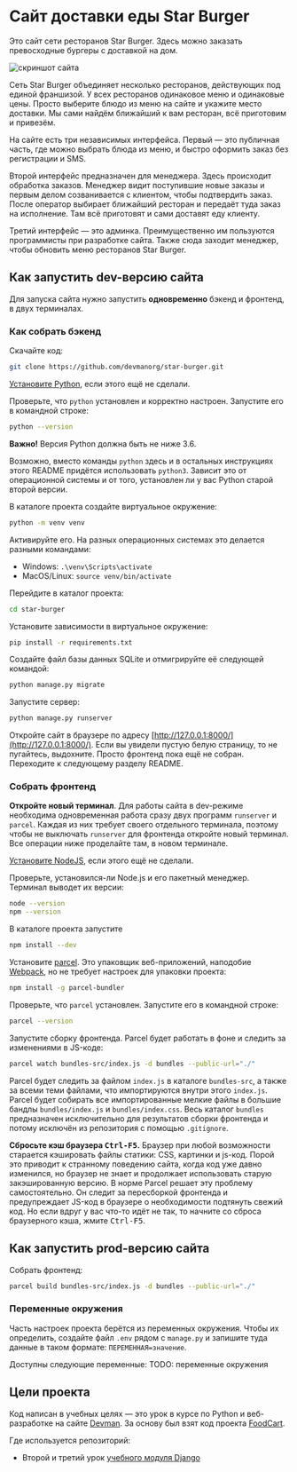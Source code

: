 # Сайт доставки еды Star Burger

Это сайт сети ресторанов Star Burger. Здесь можно заказать превосходные бургеры с доставкой на дом.

![скриншот сайта](https://dvmn.org/filer/canonical/1594651635/686/)


Сеть Star Burger объединяет несколько ресторанов, действующих под единой франшизой. У всех ресторанов одинаковое меню и одинаковые цены. Просто выберите блюдо из меню на сайте и укажите место доставки. Мы сами найдём ближайший к вам ресторан, всё приготовим и привезём.

На сайте есть три независимых интерфейса. Первый — это публичная часть, где можно выбрать блюда из меню, и быстро оформить заказ без регистрации и SMS.

Второй интерфейс предназначен для менеджера. Здесь происходит обработка заказов. Менеджер видит поступившие новые заказы и первым делом созванивается с клиентом, чтобы подтвердить заказ. После оператор выбирает ближайший ресторан и передаёт туда заказ на исполнение. Там всё приготовят и сами доставят еду клиенту.

Третий интерфейс — это админка. Преимущественно им пользуются программисты при разработке сайта. Также сюда заходит менеджер, чтобы обновить меню ресторанов Star Burger.

## Как запустить dev-версию сайта

Для запуска сайта нужно запустить **одновременно** бэкенд и фронтенд, в двух терминалах.

### Как собрать бэкенд

Скачайте код:
```sh
git clone https://github.com/devmanorg/star-burger.git
```

[Установите Python](https://www.python.org/), если этого ещё не сделали.

Проверьте, что `python` установлен и корректно настроен. Запустите его в командной строке:
```sh
python --version
```
**Важно!** Версия Python должна быть не ниже 3.6.

Возможно, вместо команды `python` здесь и в остальных инструкциях этого README придётся использовать `python3`. Зависит это от операционной системы и от того, установлен ли у вас Python старой второй версии. 

В каталоге проекта создайте виртуальное окружение:
```sh
python -m venv venv
```
Активируйте его. На разных операционных системах это делается разными командами:
- Windows: `.\venv\Scripts\activate`
- MacOS/Linux: `source venv/bin/activate`

Перейдите в каталог проекта:

```sh
cd star-burger
```

Установите зависимости в виртуальное окружение:
```sh
pip install -r requirements.txt
```

Создайте файл базы данных SQLite и отмигрируйте её следующей командой:

```sh
python manage.py migrate
```

Запустите сервер:

```sh
python manage.py runserver
```

Откройте сайт в браузере по адресу [http://127.0.0.1:8000/](http://127.0.0.1:8000/). Если вы увидели пустую белую страницу, то не пугайтесь, выдохните. Просто фронтенд пока ещё не собран. Переходите к следующему разделу README.

### Собрать фронтенд

**Откройте новый терминал**. Для работы сайта в dev-режиме необходима одновременная работа сразу двух программ `runserver` и `parcel`. Каждая из них требует своего отдельного терминала, поэтому чтобы не выключать `runserver` для фронтенда откройте новый терминал. Все операции ниже проделайте там, в новом терминале.

[Установите NodeJS](https://nodejs.org/en/), если этого ещё не сделали.

Проверьте, установился-ли Node.js и его пакетный менеджер. Терминал выводет их версии:
```sh
node --version
npm --version
```

В каталоге проекта запустите
```sh
npm install --dev
```

Установите [parcel](https://parceljs.org/). Это упаковщик веб-приложений, наподобие [Webpack](https://webpack.js.org/), но не требует настроек для упаковки проекта:

```sh
npm install -g parcel-bundler
```

Проверьте, что `parcel` установлен. Запустите его в командной строке:

```sh
parcel --version
```

Запустите сборку фронтенда. Parcel будет работать в фоне и следить за изменениями в JS-коде:

```sh
parcel watch bundles-src/index.js -d bundles --public-url="./"
```

Parcel будет следить за файлом `index.js` в каталоге `bundles-src`, а также за всеми теми файлами, что импортируются внутри этого `index.js`. Parcel будет собирать все импортированные мелкие файлы в большие бандлы `bundles/index.js` и `bundles/index.css`. Весь каталог `bundles` предназначен исключительно для результатов сборки фронтенда и потому исключён из репозитория с помощью `.gitignore`.

**Сбросьте кэш браузера <kbd>Ctrl-F5</kbd>.** Браузер при любой возможности старается кэшировать файлы статики: CSS, картинки и js-код. Порой это приводит к странному поведению сайта, когда код уже давно изменился, но браузер не знает и продолжает использовать старую закэшированную версию. В норме Parcel решает эту проблему самостоятельно. Он следит за  пересборкой фронтенда и предупреждает JS-код в браузере о необходимости подтянуть свежий код. Но если вдруг у вас что-то идёт не так, то начните со сброса браузерного кэша, жмите <kbd>Ctrl-F5</kbd>.


## Как запустить prod-версию сайта

Собрать фронтенд:

```sh
parcel build bundles-src/index.js -d bundles --public-url="./"
```


### Переменные окружения

Часть настроек проекта берётся из переменных окружения. Чтобы их определить, создайте файл `.env` рядом с `manage.py` и запишите туда данные в таком формате: `ПЕРЕМЕННАЯ=значение`.

Доступны следующие переменные:
TODO: переменные окружения

## Цели проекта

Код написан в учебных целях — это урок в курсе по Python и веб-разработке на сайте [Devman](https://dvmn.org). За основу был взят код проекта [FoodCart](https://github.com/Saibharath79/FoodCart).

Где используется репозиторий:

- Второй и третий урок [учебного модуля Django](https://dvmn.org/modules/django/)
